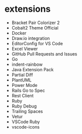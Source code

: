 # extensions
- Bracket Pair Colorizer 2
- Cobalt2 Theme Official
- Docker
- Draw.io integration
- EditorConfig for VS Code
- Excel Viewer
- GitHub Pull Requests and Issues
- Go
- indent-rainbow
- Java Extension Pack
- Partial Diff
- PlantUML
- Power Mode
- Rails Go to Spec
- Rest Client
- Ruby
- Ruby Debug
- Trailing Spaces
- Vetur
- VSCode Ruby
- vscode-icons
